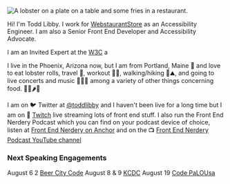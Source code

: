 ![A lobster on a plate on a table and some fries in a restaurant.](https://res.cloudinary.com/colabottles/image/upload/v1585002435/images/cookslobsterhouse_dbocrg.jpg)

Hi! I'm Todd Libby. I work for [WebstaurantStore](https://webstaurantstore.com) as an Accessibility Engineer. I am also a Senior Front End Developer and Accessibility Advocate.

I am an Invited Expert at the [W3C](https://www.w3.org/) a

I live in the Phoenix, Arizona now, but I am from Portland, Maine 🦞 and love to eat lobster rolls, travel 🧳, workout 🏋🏻, walking/hiking 🎒⛰, and going to live concerts and music 🥁🎶🎸 among a variety of other things concerning food. 🌯🌮🌶🍱

I am on 🐦 Twitter at [@toddlibby](https://twitter.com/toddlibby) and I haven't been live for a long time but I am on 👾 [Twitch](https://twitch.tv/toddlibby) live streaming lots of front end stuff. I also run the Front End Nerdery Podcast which you can find on your podcast device of choice, listen at [Front End Nerdery on Anchor](https://anchor.fm/frontendnerdery) and on the 📺 [Front End Nerdery Podcast YouTube channel](https://www.youtube.com/c/FrontEndNerdery)

### Next Speaking Engagements

August 6 2 [Beer City Code](https://beercitycode.com)
August 8 & 9 [KCDC](https://kcdc.info)
August 19 [Code PaLOUsa](http://www.codepalousa.com/Default.aspx)
